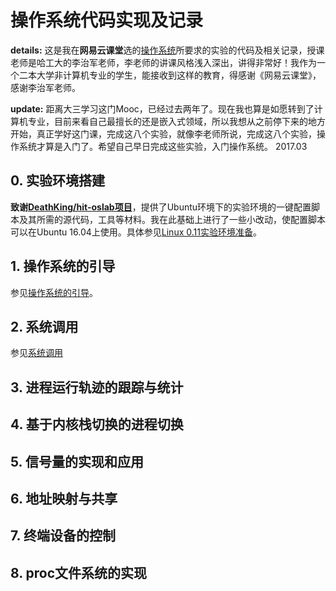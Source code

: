 # 操作系统代码实现及记录

**details:** 这是我在**网易云课堂**选的[操作系统](http://mooc.study.163.com/course/HIT-1000002004?tid=2001329005#/info)所要求的实验的代码及相关记录，授课老师是哈工大的李治军老师，李老师的讲课风格浅入深出，讲得非常好！我作为一个二本大学非计算机专业的学生，能接收到这样的教育，得感谢《网易云课堂》，感谢李治军老师。

**update:** 距离大三学习这门Mooc，已经过去两年了。现在我也算是如愿转到了计算机专业，目前来看自己最擅长的还是嵌入式领域，所以我想从之前停下来的地方开始，真正学好这门课，完成这八个实验，就像李老师所说，完成这八个实验，操作系统才算是入门了。希望自己早日完成这些实验，入门操作系统。
2017.03

## 0. 实验环境搭建
**致谢[DeathKing/hit-oslab项目](https://github.com/DeathKing/hit-oslab)**，提供了Ubuntu环境下的实验环境的一键配置脚本及其所需的源代码，工具等材料。我在此基础上进行了一些小改动，使配置脚本可以在Ubuntu 16.04上使用。具体参见[Linux 0.11实验环境准备](https://github.com/Wangzhike/HIT-Linux-0.11/blob/master/prepEnv/准备安装环境.md)。

## 1. 操作系统的引导
参见[操作系统的引导](https://github.com/Wangzhike/HIT-Linux-0.11/blob/master/1-boot/OS-booting.md)。

## 2. 系统调用    
参见[系统调用](https://github.com/Wangzhike/HIT-Linux-0.11/blob/master/2-syscall/2-syscall.md)

## 3. 进程运行轨迹的跟踪与统计

## 4. 基于内核栈切换的进程切换

## 5. 信号量的实现和应用

## 6. 地址映射与共享

## 7. 终端设备的控制

## 8. proc文件系统的实现
